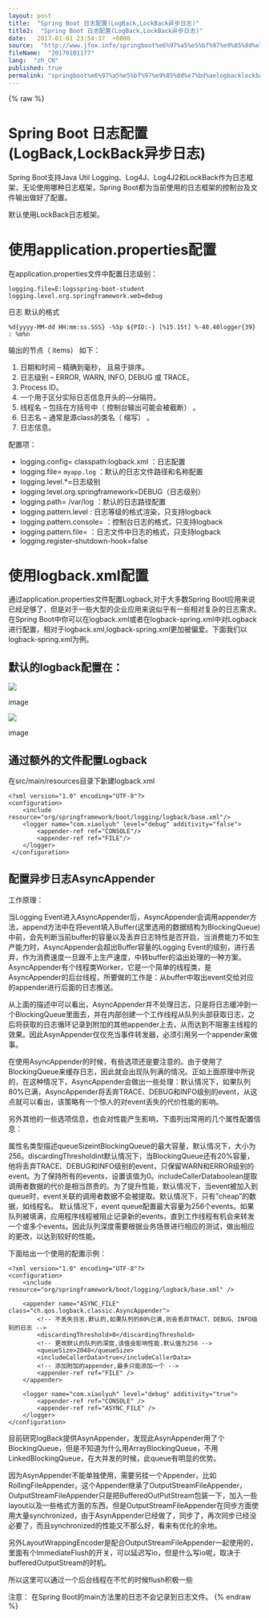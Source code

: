 ```yaml
---
layout: post
title:  "Spring Boot 日志配置(LogBack,LockBack异步日志)"
title2:  "Spring Boot 日志配置(LogBack,LockBack异步日志)"
date:   2017-01-01 23:54:37  +0800
source:  "http://www.jfox.info/springboot%e6%97%a5%e5%bf%97%e9%85%8d%e7%bd%aelogbacklockback%e5%bc%82%e6%ad%a5%e6%97%a5%e5%bf%97.html"
fileName:  "20170101177"
lang:  "zh_CN"
published: true
permalink: "springboot%e6%97%a5%e5%bf%97%e9%85%8d%e7%bd%aelogbacklockback%e5%bc%82%e6%ad%a5%e6%97%a5%e5%bf%97.html"
---
```

{% raw %}
# Spring Boot 日志配置(LogBack,LockBack异步日志) 


Spring Boot支持Java Util Logging、Log4J、Log4J2和LockBack作为日志框架，无论使用哪种日志框架，Spring Boot都为当前使用的日志框架的控制台及文件输出做好了配置。

默认使用LockBack日志框架。

# 使用application.properties配置

在application.properties文件中配置日志级别：

    logging.file=E:logsspring-boot-student
    logging.level.org.springframework.web=debug

日志 默认的格式

    %d{yyyy-MM-dd HH:mm:ss.SSS} -%5p ${PID:-} [%15.15t] %-40.40logger{39} : %m%n

输出的节点（ items） 如下：

1. 日期和时间 – 精确到毫秒， 且易于排序。
2. 日志级别 – ERROR, WARN, INFO, DEBUG 或 TRACE。
3. Process ID。
4. 一个用于区分实际日志信息开头的—分隔符。
5. 线程名 – 包括在方括号中（ 控制台输出可能会被截断） 。
6. 日志名 – 通常是源class的类名（ 缩写） 。
7. 日志信息。

配置项：

- logging.config= classpath:logback.xml ：日志配置
- logging.file= `myapp.log` ：默认的日志文件路径和名称配置
- logging.level.*=日志级别
- logging.level.org.springframework=DEBUG（日志级别）
- logging.path= /var/log ：默认的日志路径配置
- logging.pattern.level : 日志等级的格式渲染，只支持logback
- logging.pattern.console= ：控制台日志的格式，只支持logback
- logging.pattern.file= ：日志文件中日志的格式，只支持logback
- logging.register-shutdown-hook=false 

# 使用logback.xml配置

通过application.properties文件配置Logback,对于大多数Spring Boot应用来说已经足够了，但是对于一些大型的企业应用来说似乎有一些相对复杂的日志需求。在Spring Boot中你可以在logback.xml或者在logback-spring.xml中对Logback进行配置，相对于logback.xml,logback-spring.xml更加被偏爱。下面我们以logback-spring.xml为例。

## 默认的logback配置在：
![](483370f.png) 
 
   image 
  
 
 
 ![](e1dfeea.png) 
 
   image 
  
 

## 通过额外的文件配置Logback

在src/main/resources目录下新建logback.xml

    <?xml version="1.0" encoding="UTF-8"?>  
    <configuration>  
        <include resource="org/springframework/boot/logging/logback/base.xml"/>  
        <logger name="com.xiaolyuh" level="debug" additivity="false">  
            <appender-ref ref="CONSOLE"/>  
            <appender-ref ref="FILE"/>  
        </logger>  
     </configuration>

## 配置异步日志AsyncAppender

工作原理：

当Logging Event进入AsyncAppender后，AsyncAppender会调用appender方法，append方法中在将event填入Buffer(这里选用的数据结构为BlockingQueue)中前，会先判断当前buffer的容量以及丢弃日志特性是否开启，当消费能力不如生产能力时，AsyncAppender会超出Buffer容量的Logging Event的级别，进行丢弃，作为消费速度一旦跟不上生产速度，中转buffer的溢出处理的一种方案。AsyncAppender有个线程类Worker，它是一个简单的线程类，是AsyncAppender的后台线程，所要做的工作是：从buffer中取出event交给对应的appender进行后面的日志推送。

从上面的描述中可以看出，AsyncAppender并不处理日志，只是将日志缓冲到一个BlockingQueue里面去，并在内部创建一个工作线程从队列头部获取日志，之后将获取的日志循环记录到附加的其他appender上去，从而达到不阻塞主线程的效果。因此AsynAppender仅仅充当事件转发器，必须引用另一个appender来做事。

在使用AsyncAppender的时候，有些选项还是要注意的。由于使用了BlockingQueue来缓存日志，因此就会出现队列满的情况。正如上面原理中所说的，在这种情况下，AsyncAppender会做出一些处理：默认情况下，如果队列80%已满，AsyncAppender将丢弃TRACE、DEBUG和INFO级别的event，从这点就可以看出，该策略有一个惊人的对event丢失的代价性能的影响。

另外其他的一些选项信息，也会对性能产生影响，下面列出常用的几个属性配置信息：

<style>table th:first-of-type { width: 100px;}</style> 
属性名类型描述queueSizeintBlockingQueue的最大容量，默认情况下，大小为256。discardingThresholdint默认情况下，当BlockingQueue还有20%容量，他将丢弃TRACE、DEBUG和INFO级别的event，只保留WARN和ERROR级别的event。为了保持所有的events，设置该值为0。includeCallerDataboolean提取调用者数据的代价是相当昂贵的。为了提升性能，默认情况下，当event被加入到queue时，event关联的调用者数据不会被提取。默认情况下，只有”cheap”的数据，如线程名。
默认情况下，event queue配置最大容量为256个events。如果队列被填满，应用程序线程被阻止记录新的events，直到工作线程有机会来转发一个或多个events。因此队列深度需要根据业务场景进行相应的测试，做出相应的更改，以达到较好的性能。

下面给出一个使用的配置示例：

    <?xml version="1.0" encoding="UTF-8"?>
    <configuration>
        <include resource="org/springframework/boot/logging/logback/base.xml" />
    
        <appender name="ASYNC_FILE" class="ch.qos.logback.classic.AsyncAppender">
            <!-- 不丢失日志.默认的,如果队列的80%已满,则会丢弃TRACT、DEBUG、INFO级别的日志 -->
            <discardingThreshold>0</discardingThreshold>
            <!-- 更改默认的队列的深度,该值会影响性能.默认值为256 -->
            <queueSize>2048</queueSize>
            <includeCallerData>true</includeCallerData>
            <!-- 添加附加的appender,最多只能添加一个 -->
            <appender-ref ref="FILE" />
        </appender>
    
        <logger name="com.xiaolyuh" level="debug" additivity="true">
            <appender-ref ref="CONSOLE" />
            <appender-ref ref="ASYNC_FILE" />
        </logger>
    </configuration>

目前研究logBack提供AsynAppender，发现此AsynAppender用了个BlockingQueue，但是不知道为什么用ArrayBlockingQueue，不用LinkedBlockingQueue，在大并发的时候，此queue有明显的优势。

因为AsynAppender不能单独使用，需要另挂一个Appender，比如RollingFileAppender。这个Appender继承了OutputStreamFileAppender，OutputStreamFileAppender只是把BufferedOutPutStream包装一下，加入一些layout以及一些格式方面的东西。但是OutputStreamFileAppender在同步方面使用大量synchronized，由于AsynAppender已经做了，同步了，再次同步已经没必要了，而且synchronized的性能又不那么好，看来有优化的余地。

另外LayoutWrappingEncoder是配合OutputStreamFileAppender一起使用的，里面有个ImmediateFlush的开关，可以延迟写io，但是什么写io呢，取决于bufferedOutputStream的时机。

所以这里可以通过一个后台线程在不忙的时候flush积极一些

注意： 在Spring Boot的main方法里的日志不会记录到日志文件。
{% endraw %}